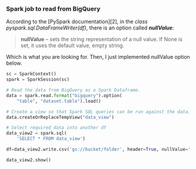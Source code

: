 ### Spark job to read from BigQuery

According to the [PySpark documentation][2], in the *class pyspark.sql.DataFrameWriter(df)*, there is an option called ***nullValue***:

> **nullValue** – sets the string representation of a null value. If None is
> set, it uses the default value, empty string.


Which is what you are looking for. Then, I just implemented nullValue option below.

```python
sc = SparkContext()
spark = SparkSession(sc)

# Read the data from BigQuery as a Spark Dataframe.
data = spark.read.format("bigquery").option(
    "table", "dataset.table").load()

# Create a view so that Spark SQL queries can be run against the data.
data.createOrReplaceTempView("data_view")

# Select required data into another df
data_view2 = spark.sql(
    'SELECT * FROM data_view')

df=data_view2.write.csv('gs://bucket/folder', header=True, nullValue='')

data_view2.show()
```
